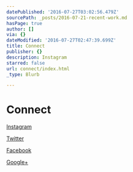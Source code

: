 ```yaml
---
datePublished: '2016-07-27T03:02:56.479Z'
sourcePath: _posts/2016-07-21-recent-work.md
hasPage: true
author: []
via: {}
dateModified: '2016-07-27T02:47:39.699Z'
title: Connect
publisher: {}
description: Instagram
starred: false
url: connect/index.html
_type: Blurb

---
```

# Connect

[Instagram][0]

[Twitter][1]

[Facebook][2]

[Google+][3]

[0]: https://www.instagram.com/stu_coston/?hl=en "instagram"
[1]: https://twitter.com/stucoston "twitter"
[2]: https://www.facebook.com/stu.coston "facebook"
[3]: https://plus.google.com/u/0/118271467680079337115 "Google+"